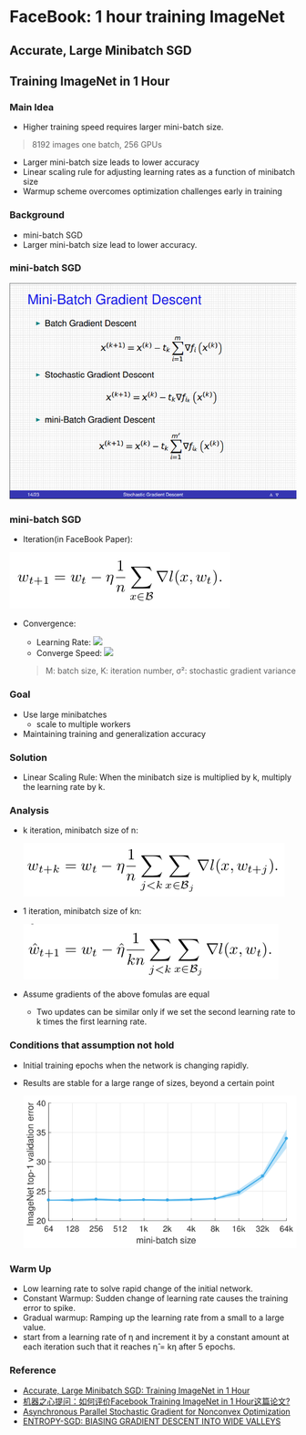 # FaceBook: 1 hour training ImageNet

## Accurate, Large Minibatch SGD

## Training ImageNet in 1 Hour

### Main Idea

* Higher training speed requires larger mini-batch size.

> 8192 images one batch, 256 GPUs

* Larger mini-batch size leads to lower accuracy
* Linear scaling rule for adjusting learning rates as a function of minibatch size
* Warmup scheme overcomes optimization challenges early in training

### Background

* mini-batch SGD
* Larger mini-batch size lead to lower accuracy.

### mini-batch SGD

![](../../.gitbook/assets/mbgd.png)

### mini-batch SGD

* Iteration\(in FaceBook Paper\):

![](../../.gitbook/assets/msgd_fomula.png)

* Convergence:

  * Learning Rate: ![](https://www.zhihu.com/equation?tex=\gamma+%3D+1%2F\sqrt{MK\sigma^2})
  * Converge Speed: ![](https://www.zhihu.com/equation?tex=1%2F\sqrt{MK})

  > M: batch size, K: iteration number, σ²: stochastic gradient variance

### Goal

* Use large minibatches
  * scale to multiple workers
* Maintaining training and generalization accuracy

### Solution

* Linear Scaling Rule: When the minibatch size is multiplied by k, multiply the learning rate by k.

### Analysis

* k iteration, minibatch size of n:

  ![](../../.gitbook/assets/k_nsgd.png)

* 1 iteration, minibatch size of kn:

  ![](../../.gitbook/assets/kn_sgd.png)

* Assume gradients of the above fomulas are equal
  * Two updates can be similar only if we set the second learning rate to k times the first learning rate.

### Conditions that assumption not hold

* Initial training epochs when the network is changing rapidly.
* Results are stable for a large range of sizes, beyond a certain point

  ![](../../.gitbook/assets/size-acc.png)

### Warm Up

* Low learning rate to solve rapid change of the initial network.
* Constant Warmup: Sudden change of learning rate causes the training error to spike.
* Gradual warmup: Ramping up the learning rate from a small to a large value.
* start from a learning rate of η and increment it by a constant amount at each iteration such that it reaches η̂ = kη after 5 epochs.

### Reference

* [Accurate, Large Minibatch SGD: Training ImageNet in 1 Hour](https://research.fb.com/wp-content/uploads/2017/06/imagenet1kin1h3.pdf?)
* [机器之心提问：如何评价Facebook Training ImageNet in 1 Hour这篇论文?](https://www.zhihu.com/question/60874090)
* [Asynchronous Parallel Stochastic Gradient for Nonconvex Optimization](https://arxiv.org/abs/1506.08272)
* [ENTROPY-SGD: BIASING GRADIENT DESCENT INTO WIDE VALLEYS](https://arxiv.org/pdf/1611.01838.pdf)


